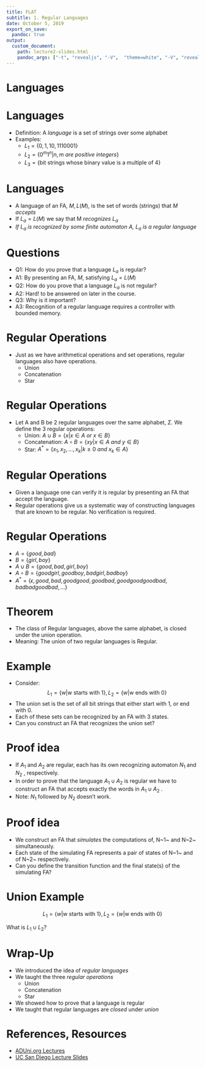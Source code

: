 ```yaml
---
title: FLAT
subtitle: 1. Regular Languages
date: October 5, 2019
export_on_save:
  pandoc: true
output:
  custom_document:
    path: lecture2-slides.html
    pandoc_args: ["-t", "revealjs", "-V",  "theme=white", "-V", "revealjs-url=../../../presentation/reveal.js", "--slide-level=2", "--standalone"]
---
```


<style> 
.container{
    display: flex;
}
.col{
    flex: 1;
}
</style>

# Languages

# Languages

* Definition: A *language* is a set of strings over some alphabet
* Examples:
    * $L_1 = \{ 0, 1, 10, 1110001\}$
    * $L_2 = \{ 0^m1^n | n, m\ are\ positive\ integers\}$
    * $L_3 = \{\text{bit strings whose binary value is a multiple of 4}\}$

# Languages 

* A language of an FA, $M, L(M)$, is the set of words (strings) that $M$ *accepts*
* If $L_a = L(M)$ we say that M *recognizes* $L_a$
* *If $L_a$ is recognized by some finite automaton A, $L_a$ is a regular language*

# Questions 

* Q1: How do you prove that a language $L_a$ is regular?
* A1: By presenting an FA, $M$, satisfying $L_a = L(M)$
* Q2: How do you prove that a language $L_a$ is not regular?
* A2: Hard! to be answered on later in the course.
* Q3: Why is it important?
* A3: Recognition of a regular language requires a controller with bounded memory.

# Regular Operations

* Just as we have arithmetical operations and set operations, regular languages also have operations.
    * Union
    * Concatenation
    * Star

# Regular Operations

* Let A and B be 2 regular languages over the same alphabet, $\Sigma$.  We define the 3 regular operations:
    * Union: $A \cup B = \{ x | x \in A\ or\ x \in B\}$
    * Concatenation: $A \circ B = \{ xy | x \in A\ and\ y \in B\}$
    * Star: $A^* = \{ x_1, x_2, ..., x_k | k \geq 0\ and\ x_k \in A\}$

# Regular Operations

* Given a language one can verify it is regular by
presenting an FA that accept the language.
* Regular operations give us a systematic way of constructing languages that are known to be regular. No verification is required.
 
# Regular Operations

* $A = \{good, bad \}$
* $B = \{girl, boy\}$
* $A \cup B =\{good, bad, girl, boy\}$
* $A \circ B = \{goodgirl, goodboy,badgirl,badboy\}$
* $A^* = \{ \epsilon , good , bad , goodgood , goodbad, goodgoodgoodbad, badbadgoodbad,...\}$

# Theorem

* The class of Regular languages, above the same alphabet, is closed under the union operation. 
* Meaning: The union of two regular languages is Regular.

# Example

* Consider:
    $$L_1 =\{w | \text{w starts with 1}\}, L_2 =\{w | \text{w ends with 0}\}$$
* The union set is the set of all bit strings that either start with 1, or end with 0.
* Each of these sets can be recognized by an FA with 3 states.
* Can you construct an FA that recognizes the union set?
 
# Proof idea

* If $A_1$ and $A_2$ are regular, each has its own recognizing automaton $N_1$ and $N_2$ , respectively.
* In order to prove that the language $A_1 \cup A_2$
is regular we have to construct an FA that accepts exactly the words in $A_1 \cup A_2$ .
* Note: $N_1$ followed by $N_2$ doesn’t work.


# Proof idea

* We construct an FA that *simulates* the
computations of, N~1~ and N~2~ simultaneously.
* Each state of the simulating FA represents a pair of states of N~1~ and of N~2~
respectively.
* Can you define the transition function and the final state(s) of the simulating FA?
 
 # Union Example 

 $$L_1 =\{w | \text{w starts with 1}\}, L_2 =\{w | \text{w ends with 0}\}$$

 What is $L_1 \cup L_2$?

# Wrap-Up

* We introduced the idea of *regular languages*
* We taught the three *regular operations*
    * Union
    * Concatenation
    * Star
* We showed how to prove that a language is regular
* We taught that regular languages are *closed* under *union*

# References, Resources

* [ADUni.org Lectures](https://www.youtube.com/playlist?list=PL601FC994BDD963E4)
* [UC San Diego Lecture Slides](https://cseweb.ucsd.edu/classes/fa08/cse105/)